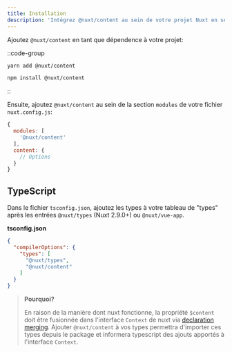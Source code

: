 ```yaml
---
title: Installation
description: 'Intégrez @nuxt/content au sein de votre projet Nuxt en seulement deux étapes.'
---
```


Ajoutez `@nuxt/content` en tant que dépendence à votre projet:

::code-group
```bash [Yarn]
yarn add @nuxt/content
```

```bash [NPM]
npm install @nuxt/content
```
::

Ensuite, ajoutez `@nuxt/content` au sein de la section `modules` de votre fichier `nuxt.config.js`:

```js [nuxt.config.js]
{
  modules: [
    '@nuxt/content'
  ],
  content: {
    // Options
  }
}
```

## TypeScript

Dans le fichier `tsconfig.json`, ajoutez les types à votre tableau de "types"  après les entrées `@nuxt/types` (Nuxt 2.9.0+) ou `@nuxt/vue-app`.

**tsconfig.json**

```json
{
  "compilerOptions": {
    "types": [
      "@nuxt/types",
      "@nuxt/content"
    ]
  }
}
```

> **Pourquoi?**
>
> En raison de la manière dont nuxt fonctionne, la propriété `$content` doit être fusionnée dans l'interface `Context` de nuxt via [declaration merging](https://www.typescriptlang.org/docs/handbook/declaration-merging.html). Ajouter `@nuxt/content` à vos types permettra d'importer ces types depuis le package et informera typescript des ajouts apportés à l'interface `Context`.
